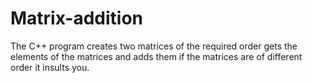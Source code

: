 # Matrix-addition
The C++ program creates two matrices of the required order gets the elements of the matrices and adds them if the matrices are of different order it insults you.
